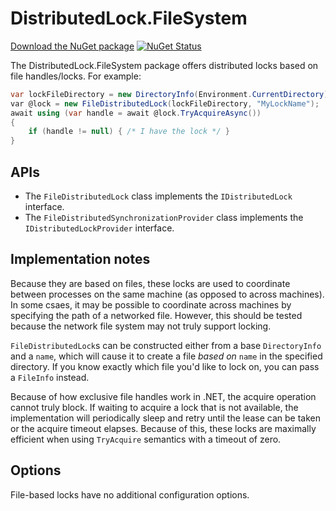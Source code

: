 # DistributedLock.FileSystem

[Download the NuGet package](https://www.nuget.org/packages/DistributedLock.FileSystem) [![NuGet Status](http://img.shields.io/nuget/v/DistributedLock.FileSystem.svg?style=flat)](https://www.nuget.org/packages/DistributedLock.FileSystem/)

The DistributedLock.FileSystem package offers distributed locks based on file handles/locks. For example:

```C#
var lockFileDirectory = new DirectoryInfo(Environment.CurrentDirectory); // choose where the lock files will live
var @lock = new FileDistributedLock(lockFileDirectory, "MyLockName");
await using (var handle = await @lock.TryAcquireAsync())
{
    if (handle != null) { /* I have the lock */ }
}
```

## APIs

- The `FileDistributedLock` class implements the `IDistributedLock` interface.
- The `FileDistributedSynchronizationProvider` class implements the `IDistributedLockProvider` interface.

## Implementation notes

Because they are based on files, these locks are used to coordinate between processes on the same machine (as opposed to across machines). In some csaes, it may be possible to coordinate across machines by specifying the path of a networked file. However, this should be tested because the network file system may not truly support locking.

`FileDistributedLock`s can be constructed either from a base `DirectoryInfo` and a `name`, which will cause it to create a file *based on* `name` in the specified directory. If you know exactly which file you'd like to lock on, you can pass a `FileInfo` instead.

Because of how exclusive file handles work in .NET, the acquire operation cannot truly block. If waiting to acquire a lock that is not available, the implementation will periodically sleep and retry until the lease can be taken or the acquire timeout elapses. Because of this, these locks are maximally efficient when using `TryAcquire` semantics with a timeout of zero.

## Options

File-based locks have no additional configuration options.


